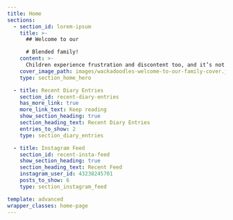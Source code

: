```yaml
---
title: Home
sections:
  - section_id: lorem-ipsum
    title: >-
      ## Welcome to our

      # Blended family!
    content: >-
      Children experience frustration and discontent too, and it’s not always easy to remember our manners! Through questions, answers, and examples we look at ways for children to navigate those tricky feelings and communicate effectively.
    cover_image_path: images/wackadoodles-welcome-to-our-family-cover.jpg
    type: section_home_hero

  - title: Recent Diary Entries
    section_id: recent-diary-entries
    has_more_link: true
    more_link_text: Keep reading
    show_section_heading: true
    section_heading_text: Recent Diary Entries
    entries_to_show: 2
    type: section_diary_entries

  - title: Instagram Feed
    section_id: recent-insta-feed
    show_section_heading: true
    section_heading_text: Recent Feed
    instagram_user_id: 43238245701
    posts_to_show: 6
    type: section_instagram_feed

template: advanced
wrapper_classes: home-page
---
```

